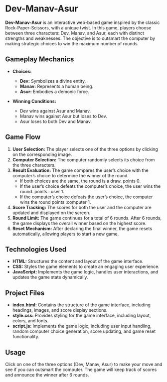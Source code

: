 # Dev-Manav-Asur

**Dev-Manav-Asur** is an interactive web-based game inspired by the classic Rock-Paper-Scissors, with a unique twist. In this game, players choose between three characters: Dev, Manav, and Asur, each with distinct strengths and weaknesses. The objective is to outsmart the computer by making strategic choices to win the maximum number of rounds.

## Gameplay Mechanics

- **Choices:**
  - **Dev:** Symbolizes a divine entity.
  - **Manav:** Represents a human being.
  - **Asur:** Embodies a demonic force.

- **Winning Conditions:**
  - Dev wins against Asur and Manav.
  - Manav wins against Asur but loses to Dev.
  - Asur loses to both Dev and Manav.

## Game Flow

1. **User Selection:** The player selects one of the three options by clicking on the corresponding image.
2. **Computer Selection:** The computer randomly selects its choice from the three characters.
3. **Result Evaluation:** The game compares the user’s choice with the computer’s choice to determine the winner of the round.
   - If both choices are the same, the round is a draw. points 0.
   - If the user’s choice defeats the computer’s choice, the user wins the round. points : user 1.
   - If the computer’s choice defeats the user’s choice, the computer wins the round points :computer 1.
4. **Score Tracking:** The scores for both the user and the computer are updated and displayed on the screen.
5. **Round Limit:** The game continues for a total of 6 rounds. After 6 rounds, the game displays the overall winner based on the highest score.
6. **Reset Mechanism:** After declaring the final winner, the game resets automatically, allowing players to start a new game.

## Technologies Used

- **HTML:** Structures the content and layout of the game interface.
- **CSS:** Styles the game elements to create an engaging user experience.
- **JavaScript:** Implements the game logic, handles user interactions, and updates the game state dynamically.

## Project Files

- **index.html:** Contains the structure of the game interface, including headings, images, and score display sections.
- **style.css:** Provides styling for the game interface, including layout, colors, and fonts.
- **script.js:** Implements the game logic, including user input handling, random computer choice generation, score updating, and game reset functionality.

## Usage

Click on one of the three options (Dev, Manav, Asur) to make your move and see if you can outsmart the computer. The game will keep track of scores and announce the winner after 6 rounds.

